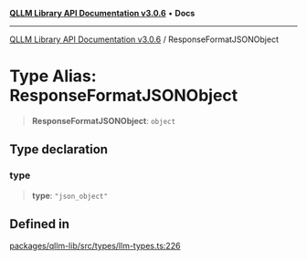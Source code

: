 [**QLLM Library API Documentation v3.0.6**](../README.md) • **Docs**

***

[QLLM Library API Documentation v3.0.6](../globals.md) / ResponseFormatJSONObject

# Type Alias: ResponseFormatJSONObject

> **ResponseFormatJSONObject**: `object`

## Type declaration

### type

> **type**: `"json_object"`

## Defined in

[packages/qllm-lib/src/types/llm-types.ts:226](https://github.com/quantalogic/qllm/blob/b15a3aa4af263bce36ea091a0f29bf1255b95497/packages/qllm-lib/src/types/llm-types.ts#L226)
